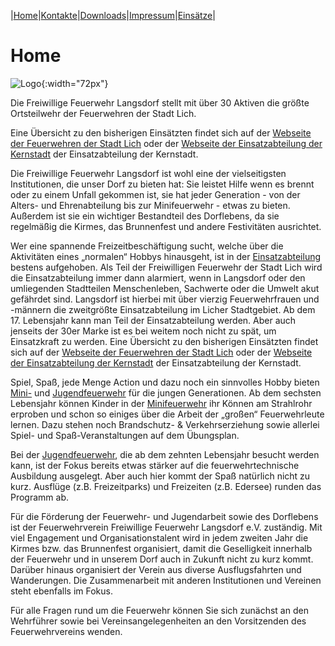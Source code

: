 |[Home](index.md)|[Kontakte](kontakte.md)|[Downloads](downloads.md)|[Impressum](impressum.md)|[Einsätze](https://feuerwehr.lich.de/einsaetze)|

# Home 

![Logo](img/LogoFFwLangsdorf.png){:width="72px"}

Die Freiwillige Feuerwehr Langsdorf stellt mit über 30 Aktiven die größte Ortsteilwehr der Feuerwehren der Stadt Lich.

Eine Übersicht zu den bisherigen Einsätzten findet sich auf der [Webseite der Feuerwehren der Stadt Lich](https://feuerwehr.lich.de/einsaetze) oder der [Webseite der Einsatzabteilung der Kernstadt](https://ffw-lich.de/einsaetze.html) der Einsatzabteilung der Kernstadt.

Die Freiwillige Feuerwehr Langsdorf ist wohl eine der vielseitigsten Institutionen, die unser Dorf zu bieten hat: Sie leistet Hilfe wenn es brennt oder zu einem Unfall gekommen ist, sie hat jeder Generation - von der Alters- und Ehrenabteilung bis zur Minifeuerwehr - etwas zu bieten. Außerdem ist sie ein wichtiger Bestandteil des Dorflebens, da sie regelmäßig die Kirmes, das Brunnenfest und andere Festivitäten ausrichtet.

Wer eine spannende Freizeitbeschäftigung sucht, welche über die Aktivitäten eines „normalen“ Hobbys hinausgeht, ist in der <a href="https://feuerwehr.lich.de/abteilungen/langsdorf">Einsatzabteilung</a> bestens aufgehoben. Als Teil der Freiwilligen Feuerwehr der Stadt Lich wird die Einsatzabteilung immer dann alarmiert, wenn in Langsdorf oder den umliegenden Stadtteilen Menschenleben, Sachwerte oder die Umwelt akut gefährdet sind. Langsdorf ist hierbei mit über vierzig Feuerwehrfrauen und -männern die zweitgrößte Einsatzabteilung im Licher Stadtgebiet. Ab dem 17. Lebensjahr kann man Teil der Einsatzabteilung werden. Aber auch jenseits der 30er Marke ist es bei weitem noch nicht zu spät, um Einsatzkraft zu werden. Eine Übersicht zu den bisherigen Einsätzten findet sich auf der [Webseite der Feuerwehren der Stadt Lich](https://feuerwehr.lich.de/einsaetze) oder der [Webseite der Einsatzabteilung der Kernstadt](https://ffw-lich.de/einsaetze.html) der Einsatzabteilung der Kernstadt.

Spiel, Spaß, jede Menge Action und dazu noch ein sinnvolles Hobby bieten <a href="https://feuerwehr.lich.de/mf-langsdorf">Mini-</a> und <a href="https://feuerwehr.lich.de/jf-langsdorf">Jugendfeuerwehr</a> für die jungen Generationen. Ab dem sechsten Lebensjahr können Kinder in der <a href="https://feuerwehr.lich.de/mf-langsdorf">Minifeuerwehr</a> ihr Können am Strahlrohr erproben und schon so einiges über die Arbeit der „großen“ Feuerwehrleute lernen. Dazu stehen noch Brandschutz- & Verkehrserziehung sowie allerlei Spiel- und Spaß-Veranstaltungen auf dem Übungsplan.

Bei der <a href="https://feuerwehr.lich.de/jf-langsdorf">Jugendfeuerwehr</a>, die ab dem zehnten Lebensjahr besucht werden kann, ist der Fokus bereits etwas stärker auf die feuerwehrtechnische Ausbildung ausgelegt. Aber auch hier kommt der Spaß natürlich nicht zu kurz. Ausflüge (z.B. Freizeitparks) und Freizeiten (z.B. Edersee) runden das Programm ab.

Für die Förderung der Feuerwehr- und Jugendarbeit sowie des Dorflebens ist der Feuerwehrverein Freiwillige Feuerwehr Langsdorf e.V. zuständig. Mit viel Engagement und Organisationstalent wird in jedem zweiten Jahr die Kirmes bzw. das Brunnenfest organisiert, damit die Geselligkeit innerhalb der Feuerwehr und in unserem Dorf auch in Zukunft nicht zu kurz kommt. Darüber hinaus organisiert der Verein aus diverse Ausflugsfahrten und Wanderungen. Die Zusammenarbeit mit anderen Institutionen und Vereinen steht ebenfalls im Fokus.

Für alle Fragen rund um die Feuerwehr können Sie sich zunächst an den Wehrführer sowie bei Vereinsangelegenheiten an den Vorsitzenden des Feuerwehrvereins wenden.



